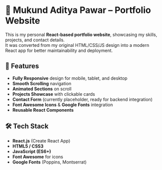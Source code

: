 # 🚀 Mukund Aditya Pawar – Portfolio Website

This is my personal **React-based portfolio website**, showcasing my skills, projects, and contact details.  
It was converted from my original HTML/CSS/JS design into a modern React app for better maintainability and deployment.

## 📌 Features
- **Fully Responsive** design for mobile, tablet, and desktop
- **Smooth Scrolling** navigation
- **Animated Sections** on scroll
- **Projects Showcase** with clickable cards
- **Contact Form** (currently placeholder, ready for backend integration)
- **Font Awesome Icons** & **Google Fonts** integration
- **Reusable React Components**

## 🛠 Tech Stack
- **React.js** (Create React App)
- **HTML5 / CSS3**
- **JavaScript (ES6+)**
- **Font Awesome** for icons
- **Google Fonts** (Poppins, Montserrat)


